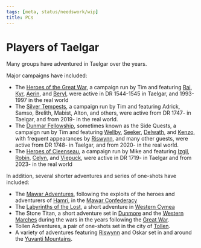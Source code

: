 ```yaml
---
tags: [meta, status/needswork/wip]
title: PCs
---
```

# Players of Taelgar

Many groups have adventured in Taelgar over the years. 

Major campaigns have included:

- The [Heroes of the Great War](<great-war/heroes-of-the-great-war.md>), a campaign run by Tim and featuring [Rai](<great-war/rai.md>), [Kyr](<great-war/kyr.md>), [Aerin](<great-war/aerin.md>), and [Beryl](<great-war/beryl.md>), were active in DR 1544-1545 in Taelgar, and 1993-1997 in the real world
- The [Silver Tempests](<silver-tempests/silver-tempests.md>), a campaign run by Tim and featuring Adrick, Samso, Brelith, Mabist, Alton, and others, were active from DR 1747- in Taelgar, and from 2019- in the real world. 
- The [Dunmar Fellowship](<dunmar-fellowship/dunmar-fellowship.md>), sometimes known as the Side Quests, a campaign run by Tim and featuring [Wellby](<dunmar-fellowship/wellby.md>), [Seeker](<dunmar-fellowship/seeker.md>), [Delwath](<dunmar-fellowship/delwath.md>), and [Kenzo](<dunmar-fellowship/kenzo.md>), with frequent appearances by [Riswynn](<dunmar-fellowship/riswynn.md>), and many other guests, were active from DR 1748- in Taelgar, and from 2020- in the real world.
- The [Heroes of Cleenseau](<cleenseau/heroes-of-cleenseau.md>), a campaign run by Mike and featuring [Izgil](<cleenseau/izgil-moonseeker.md>), [Robin](<cleenseau/robin-of-abenfyrd.md>), [Celyn](<cleenseau/celyn.md>), and [Viepuck](<cleenseau/viepuck.md>), were active in DR 1719- in Taelgar and from 2023- in the real world

In addition, several shorter adventures and series of one-shots have included:

- The [Mawar Adventures](<../../campaigns/mawar-confederacy/mawar-adventures.md>), following the exploits of the heroes and adventurers of [Hamri](<../../gazetteer/west-coast/mawar-confederacy/hamri.md>), in the [Mawar Confederacy](<../../gazetteer/west-coast/mawar-confederacy/mawar-confederacy.md>)
- The [Labyrinths of the Lost](<../../campaigns/labyrinths-of-the-lost/labyrinths-of-the-lost.md>), a short adventure in [Western Cymea](<../../gazetteer/western-green-sea/cymea/western-cymea.md>)
- The Stone Titan, a short adventure set in [Dunmore](<../../gazetteer/greater-sembara/sembara/western-marches/dunmore.md>) and the [Western Marches](<../../gazetteer/greater-sembara/sembara/western-marches/western-marches.md>) during the wars in the years following the [Great War](<../../events/1500s/great-war.md>). 
- Tollen Adventures, a pair of one-shots set in the city of [Tollen](<../../gazetteer/western-green-sea/tollen/tollen.md>). 
- A variety of adventures featuring [Riswynn](<dunmar-fellowship/riswynn.md>) and Oskar set in and around the [Yuvanti Mountains](<../../gazetteer/greater-dunmar/yuvanti-mountains.md>).  

